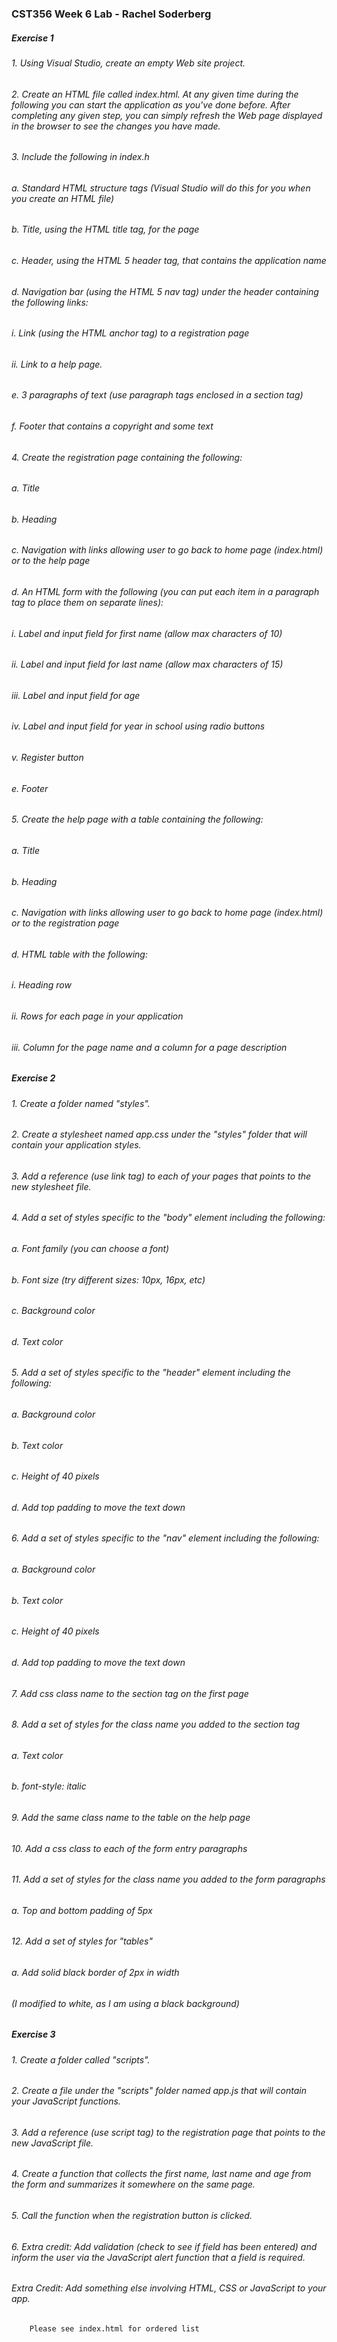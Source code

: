 ### CST356 Week 6 Lab - Rachel Soderberg
##### Exercise 1 
###### 1. Using Visual Studio, create an empty Web site project.  
###### 2. Create an HTML file called index.html.  At any given time during the following you can start the application as you've done before.  After completing any given step, you can simply refresh the Web page displayed in the browser to see the changes you have made.  
###### 3. Include the following in index.h  
###### 		a. Standard HTML structure tags (Visual Studio will do this for you when you create an HTML file)  
###### 		b. Title, using the HTML title tag, for the page  
###### 		c. Header, using the HTML 5 header tag, that contains the application name  
###### 		d. Navigation bar (using the HTML 5 nav tag) under the header containing the following links:  
###### 			i. Link (using the HTML anchor tag) to a registration page  
###### 			ii. Link to a help page.  
###### 		e. 3 paragraphs of text (use paragraph tags enclosed in a section tag)  
###### 		f. Footer that contains a copyright and some text  
###### 4. Create the registration page containing the following:  
###### 		a. Title  
###### 		b. Heading  
###### 		c. Navigation with links allowing user to go back to home page (index.html) or to the help page  
###### 		d. An HTML form with the following (you can put each item in a paragraph tag to place them on separate lines):
###### 			i. Label and input field for first name (allow max characters of 10)  
###### 			ii. Label and input field for last name (allow max characters of 15)  
###### 			iii. Label and input field for age  
###### 			iv. Label and input field for year in school using radio buttons  
###### 			v. Register button  
###### 			e. Footer  
###### 5. Create the help page with a table containing the following:  
###### 		a. Title  
###### 		b. Heading  
###### 		c. Navigation with links allowing user to go back to home page (index.html) or to the registration page  
###### 		d. HTML table with the following:  
###### 			i. Heading row  
###### 			ii. Rows for each page in your application
###### 			iii. Column for the page name and a column for a page description  
  
##### Exercise 2  
###### 1. Create a folder named "styles".  
###### 2. Create a stylesheet named app.css under the "styles" folder that will contain your application styles.  
###### 3. Add a reference (use link tag) to each of your pages that points to the new stylesheet file.  
###### 4. Add a set of styles specific to the "body" element including the following:  
###### 		a. Font family (you can choose a font)  
###### 		b. Font size (try different sizes: 10px, 16px, etc)  
###### 		c. Background color  
###### 		d. Text color  
###### 5. Add a set of styles specific to the "header" element including the following:  
###### 		a. Background color  
###### 		b. Text color  
###### 		c. Height of 40 pixels  
###### 		d. Add top padding to move the text down  
###### 6. Add a set of styles specific to the "nav" element including the following:  
###### 		a. Background color  
###### 		b. Text color  
###### 		c. Height of 40 pixels  
###### 		d. Add top padding to move the text down  
###### 7. Add css class name to the section tag on the first page  
###### 8. Add a set of styles for the class name you added to the section tag  
###### 		a. Text color  
###### 		b. font-style: italic  
###### 9. Add the same class name to the table on the help page  
###### 10. Add a css class to each of the form entry paragraphs  
###### 11. Add a set of styles for the class name you added to the form paragraphs  
###### 		a. Top and bottom padding of 5px  
###### 12. Add a set of styles for "tables"  
###### 		a.	 Add solid black border of 2px in width  
###### 			<em>(I modified to white, as I am using a black background)</em>  
  
##### Exercise 3  
###### 1. Create a folder called "scripts".  
###### 2. Create a file under the "scripts" folder named app.js that will contain your JavaScript functions.  
###### 3. Add a reference (use script tag) to the registration page that points to the new JavaScript file.  
###### 4. Create a function that collects the first name, last name and age from the form and summarizes it somewhere on the same page.  
###### 5. Call the function when the registration button is clicked.  
###### 6. Extra credit: Add validation (check to see if field has been entered) and inform the user via the JavaScript alert function that a field is required.  
  
###### Extra Credit: Add something else involving HTML, CSS or JavaScript to your app.  
		Please see index.html for ordered list  